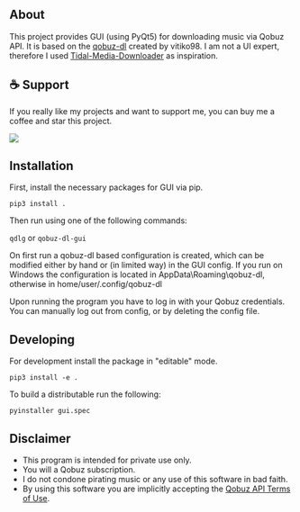 ## About

This project provides GUI (using PyQt5) for downloading music via Qobuz API.
It is based on the [qobuz-dl](https://github.com/vitiko98/qobuz-dl) created by vitiko98. I am not a UI expert, therefore I used [Tidal-Media-Downloader](https://github.com/yaronzz/Tidal-Media-Downloader) as inspiration.

## ☕ Support

If you really like my projects and want to support me, you can buy me a coffee and star this project.

[<img src="https://cdn.buymeacoffee.com/buttons/arial-orange.png">](https://www.buymeacoffee.com/yashock)

## Installation

First, install the necessary packages for GUI via pip.

`pip3 install .`

Then run using one of the following commands:

`qdlg` or `qobuz-dl-gui`

On first run a qobuz-dl based configuration is created, which can be modified either by hand or (in limited way) in the GUI config. If you run on Windows the configuration is located in AppData\Roaming\qobuz-dl, otherwise in home/user/.config/qobuz-dl

Upon running the program you have to log in with your Qobuz credentials. You can manually log out from config, or by deleting the config file.

## Developing

For development install the package in "editable" mode.

`pip3 install -e .`

To build a distributable run the following:

`pyinstaller gui.spec`

## Disclaimer

- This program is intended for private use only.
- You will a Qobuz subscription.
- I do not condone pirating music or any use of this software in bad faith.
- By using this software you are implicitly accepting the [Qobuz API Terms of Use](https://static.qobuz.com/apps/api/QobuzAPI-TermsofUse.pdf).
